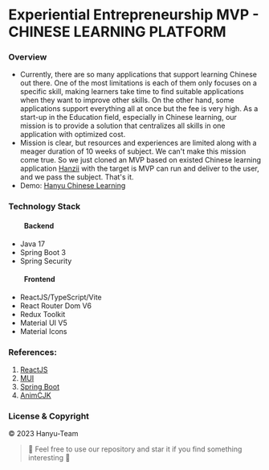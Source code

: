 # Experiential Entrepreneurship MVP - CHINESE LEARNING PLATFORM

### Overview
- Currently, there are so many applications that support learning Chinese out there.
  One of the most limitations is each of them only focuses on a specific skill,
  making learners take time to find suitable applications when they want to improve other skills.
  On the other hand, some applications support everything all at once but the
  fee is very high. As a start-up in the Education field, especially in Chinese learning,
  our mission is to provide a solution that centralizes all skills in one application with
  optimized cost.
- Mission is clear, but resources and experiences are limited along with a meager duration of 10 weeks
  of subject. We can't make this mission come true. So we just cloned an MVP based on existed Chinese
  learning application [Hanzii](https://hanzii.net) with the target is MVP can run and deliver to the user,
  and we pass the subject. That's it.
- Demo: [Hanyu Chinese Learning](https://hanyu-chinesee-learning.vercel.app)

### Technology Stack
#### &emsp;&emsp; Backend
- Java 17
- Spring Boot 3
- Spring Security
#### &emsp;&emsp; Frontend
- ReactJS/TypeScript/Vite
- React Router Dom V6
- Redux Toolkit
- Material UI V5
- Material Icons

### References:
1. [ReactJS](https://react.dev)
2. [MUI](https://mui.com)
3. [Spring Boot](https://spring.io/projects/spring-boot)
4. [AnimCJK](https://github.com/parsimonhi/animCJK)

### License & Copyright
&copy; 2023 Hanyu-Team
> :love_you_gesture: Feel free to use our repository and star it if you find something interesting :love_you_gesture:
